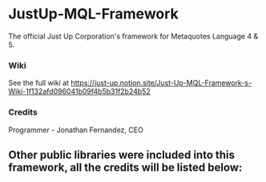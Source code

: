 # JustUp-MQL-Framework
The official Just Up Corporation's framework for Metaquotes Language 4 &amp; 5.

### Wiki
See the full wiki at 
https://just-up.notion.site/Just-Up-MQL-Framework-s-Wiki-1f132afd096041b09f4b5b31f2b24b52

### Credits
Programmer - Jonathan Fernandez, CEO

Other public libraries were included into this framework, all the credits will be listed below:
- 